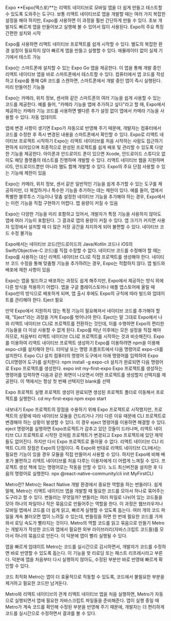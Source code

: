 Expo
**Expo(엑스포)**는 리액트 네이티브로 모바일 앱을 더 쉽게 만들고 테스트할 수 있도록 도와주는 도구다.
보통 리액트 네이티브로 앱을 개발할 때는 여러 가지 복잡한 설정을 해야 하지만, Expo를 사용하면 이 과정을 훨씬 간단하게 만들 수 있다.
초보 개발자도 빠르게 앱을 만들어보고 실행해 볼 수 있어서 많이 사용된다.
Expo의 주요 특징
간편한 설치와 시작

Expo를 사용하면 리액트 네이티브 프로젝트를 쉽게 시작할 수 있다.
별도의 복잡한 환경 설정이 필요하지 않아 빠르게 앱을 만들고 실행할 수 있다.
에뮬레이터 없이 실제 기기에서 테스트 가능

Expo는 스마트폰에 설치할 수 있는 Expo Go 앱을 제공한다.
이 앱을 통해 개발 중인 리액트 네이티브 앱을 바로 스마트폰에서 테스트할 수 있다.
컴퓨터에서 앱 코드를 작성하고 Expo를 통해 QR 코드를 스캔하면, 스마트폰에서 개발 중인 앱이 즉시 실행된다.
미리 만들어진 기능들

Expo는 카메라, 위치 정보, 센서와 같은 스마트폰의 여러 기능을 쉽게 사용할 수 있는 코드를 제공한다.
예를 들어, "카메라 기능을 앱에 추가하고 싶다"라고 할 때, Expo에서 제공하는 카메라 기능 코드를 사용하면 별다른 추가 설정 없이 앱에서 카메라 기능을 사용할 수 있다.
자동 업데이트

앱에 변경 사항이 생기면 Expo가 자동으로 반영해 주기 때문에, 개발자는 컴퓨터에서 코드를 수정한 후 즉시 변경된 내용을 스마트폰에서 확인할 수 있다.
Expo로 리액트 네이티브 프로젝트 시작하기
Expo는 리액트 네이티브를 처음 시작하는 사람도 접근하기 편하게 되어있으며 최종적으로 완성된 프로젝트를 쉽게 배포 및 관리할 수 있도록 다양한 기능을 제공한다.
아이폰과 안드로이드 폰이 있으면 Xcode, 안드로이드 스튜디오 없이도 해당 플랫폼의 테스트를 진행하며 개발할 수 있다.
리액트 네이티브 웹을 지원하며 iOS, 안드로이드뿐만 아니라 웹도 함께 개발할 수 있다.
Expo의 주요 단점
사용할 수 있는 기능에 제한이 있음

Expo는 카메라, 위치 정보, 센서 같은 일반적인 기능을 쉽게 추가할 수 있는 도구를 제공하지만, 더 복잡하거나 특수한 기능을 추가하는 데는 제한이 있다.
예를 들어, 앱에서 특별한 블루투스 기능이나 맞춤 설정한 네이티브 기능을 추가해야 하는 경우, Expo에서는 이런 기능을 직접 구현하기 어렵다.
앱 용량이 커질 수 있음

Expo는 다양한 기능을 미리 포함하고 있어서, 개발자가 특정 기능을 사용하지 않아도 앱에 여러 기능이 포함된다.
그 결과로 앱의 용량이 커질 수 있다. 앱 크기가 커지면 사용자 입장에서 설치할 때 더 많은 저장 공간을 차지하게 되어 불편할 수 있다.
네이티브 코드 수정 불가능

Expo에서는 네이티브 코드(안드로이드의 Java/Kotlin 코드나 iOS의 Swift/Objective-C 코드)를 직접 수정할 수 없다.
네이티브 코드를 수정해야 할 때는 Expo를 사용하는 대신 리액트 네이티브 CLI로 직접 프로젝트를 생성해야 한다.
네이티브 코드 수정을 통해 맞춤형 기능을 추가하려는 경우, Expo는 적합하지 않다.
앱 빌드와 배포에 제한 사항이 있음

Expo는 앱을 빌드하고 배포하는 과정도 쉽게 해주지만, Expo에서 제공하는 방식 외에 다른 방식을 적용하기 어렵다.
앱을 구글 플레이스토어나 애플 앱스토어에 올릴 때 Expo만의 방식으로 배포하게 되며, 앱 출시 후에도 Expo의 규칙에 따라 빌드와 업데이트를 관리해야 한다.
Eject 필요

만약 Expo에서 지원하지 않는 특정 기능이 필요해져서 네이티브 코드를 추가해야 할 때, "Eject"라는 과정을 거쳐 Expo를 벗어나야 한다.
Eject는 말 그대로 Expo에서 나와 리액트 네이티브 CLI로 프로젝트를 전환하는 것인데, 이를 수행하면 Expo의 편리한 기능들을 더 이상 사용할 수 없게 된다. Expo를 떠난 이후에는 모든 설정을 직접 해야 하므로, 처음부터 리액트 네이티브 CLI로 프로젝트를 시작하는 것과 비슷해진다.
Expo를 이용하여 리액트 네이티브 프로잭트 생성하기
Expo를 이용하려면 npm을 이용해 expo-cli를 설치해야 한다.
터미널 또는 명령 프롬프트에서 다음 명령어로 expo-cli를 설치한다.
Expo CLI 설치
컴퓨터의 명령어 도구에서 아래 명령어를 입력하여 Expo CLI(명령어 도구)를 설치한다:
npm install -g expo-cli
설치가 완료되면 다음 명령어로 Expo 프로젝트를 생성한다.
expo init my-first-expo
Expo 프로젝트를 생성하는 명령어를 입력하면 다음과 같은 화면이 나오면서 어떤 프로젝트를 생성할지 선택지를 제공한다.
이 책에서는 항상 첫 번째 선택지인 blank를 선택

Expo 프로젝트 실행
프로젝트 생성이 완료되면 생성된 프로젝트 폴더로 이동해서 프로젝트를 실행한다.
cd my-first-expo
npm expo start

내보내기
Expo 프로젝트의 장점을 수용하기 위해 Expo 프로젝트로 시작했지만, 프로젝트의 상황에 따라 네이티브 모듈을 건드리거나 기타 다른 이유 때문에 CLI 프로젝트로 변경해야 하는 상황이 발생할 수 있다.
이 경우 eject 명령어를 이용하면 해결할 수 있다.
eject 명령어를 실행하면 Expo프로젝트가 감추고 있던 것들이 드러나며, 리액트 네이티브 CLI 프로젝트로 시작한 것처럼 프로젝트가 변경되고 Expo 프로젝트에 있던 제약들도 없어진다.
하지만 다시 Expo 프로젝트로 돌아올 수 없다.
리액트 네이티브 CLI
리액트 CLI의 장점은 Expo의 단점이다.
즉 Expo와 반대로 리액트 네이티브 CLI에서는 필요한 기능이 있을 경우 모듈을 직접 만들어서 사용할 수 있다.
하지만 Expo에 비해 배포가 불편하고 리액트 네이티브를 처음 다루는 이용자에게 더 어렵게 느껴질 수 있다.
프로젝트 생성
책에 있는 명령어로는 작동을 안할 수 있다.
노드 최신버전을 설치한 후 다음의 명령어로 실행한다.
npx @react-native-community/cli init MyFirstCLI

Metro란?
Metro는 React Native 개발 환경에서 중요한 역할을 하는 번들러다.
쉽게 말해, Metro는 리액트 네이티브 앱을 개발할 때 필요한 코드를 모아서 하나로 묶어주는 도구라고 할 수 있다.
번들러는 무엇일까?
번들러는 여러 파일로 나뉘어 있는 코드들을 모아 하나의 파일이나 작은 묶음으로 만들어주는 역할을 한다.
이 과정은 웹브라우저나 모바일 앱에서 코드를 더 쉽게 읽고, 빠르게 실행할 수 있도록 돕는다. 여러 개의 코드 파일을 계속 불러오면 앱이 느려질 수 있는데, 번들링을 하면 한 번에 필요한 코드를 가져와서 로딩 속도가 빨라지는 것이다.
Metro의 역할
코드를 읽고 묶음으로 만들기
Metro는 개발자가 작성한 코드와 앱에서 필요한 외부 라이브러리(자바스크립트 코드들)를 모아서 하나의 묶음으로 만든다. 이 덕분에 앱이 빨리 실행될 수 있다.

앱을 빠르게 업데이트
Metro는 코드를 실시간으로 감시하면서, 개발자가 코드를 수정하면 바로 반영할 수 있도록 돕는다. 이 기능을 핫 리로딩 또는 패스트 리프레시라고 부른다. 덕분에 앱을 처음부터 다시 실행하지 않아도, 수정된 부분만 바로 반영돼 빠르게 확인할 수 있다.

코드 최적화
Metro는 앱이 더 효율적으로 작동할 수 있도록, 코드에서 불필요한 부분을 제거하고 필요한 코드만 남겨둔다.

Metro와 리액트 네이티브의 관계
리액트 네이티브 앱을 처음 실행하면, Metro가 자동으로 실행되면서 앱에 필요한 자바스크립트 파일들을 준비해준다.
앱이 실행 중일 때 Metro가 계속 코드를 확인해 수정된 부분을 반영해 주기 때문에, 개발자는 더 편리하게 코드를 실시간으로 수정하면서 결과를 볼 수 있다.